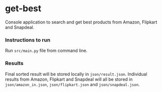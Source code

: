 # get-best

Console application to search and get best products from Amazon, Flipkart and Snapdeal.

### Instructions to run
Run `src/main.py` file from command line.

### Results
Final sorted result will be stored locally in `json/result.json`. Individual results from Amazon, Flipkart and Snapdeal will all be stored in `json/amazon_in.json`, `json/flipkart.json` and `json/snapdeal.json`.
